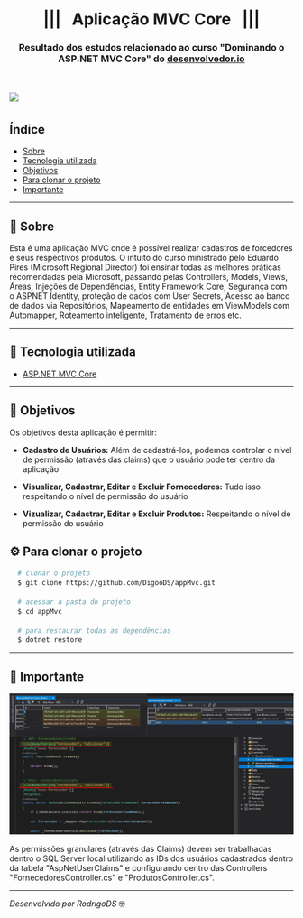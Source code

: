 <h1 align="center">
  ||| &nbsp; Aplicação MVC Core &nbsp; |||
</h1>

<h3 align="center">
Resultado dos estudos relacionado ao curso "Dominando o ASP.NET MVC Core" do <a href="https://desenvolvedor.io/inicio">desenvolvedor.io</a>
</h3>

<h1>
  <img src="public/paraReadme.gif">
</h1>

## Índice

- [Sobre](#-sobre)
- [Tecnologia utilizada](#-tecnologia-utilizada)
- [Objetivos](#-objetivos)
- [Para clonar o projeto](#-para-clonar-o-projeto)
- [Importante](#-importante)

---

## 🔖 Sobre

Esta é uma aplicação MVC onde é possível realizar cadastros de forcedores e seus respectivos produtos. O intuito do curso ministrado pelo Eduardo Pires (Microsoft Regional Director) foi ensinar todas as melhores práticas recomendadas pela Microsoft, passando pelas Controllers, Models, Views, Áreas, Injeções de Dependências, Entity Framework Core, Segurança com o ASPNET Identity, proteção de dados com User Secrets, Acesso ao banco de dados via Repositórios, Mapeamento de entidades em ViewModels com Automapper, Roteamento inteligente, Tratamento de erros etc.

---

## 🚀 Tecnologia utilizada

- [ASP.NET MVC Core](https://dotnet.microsoft.com/apps/aspnet)

---

## 🎯 Objetivos

Os objetivos desta aplicação é permitir:

- **Cadastro de Usuários:**
Além de cadastrá-los, podemos controlar o nível de permissão (através das claims) que o usuário pode ter dentro da aplicação

- **Visualizar, Cadastrar, Editar e Excluir Fornecedores:**
Tudo isso respeitando o nível de permissão do usuário

- **Vizualizar, Cadastrar, Editar e Excluir Produtos:**
Respeitando o nível de permissão do usuário

## ⚙ Para clonar o projeto

```bash
  # clonar o projeto
  $ git clone https://github.com/DigooDS/appMvc.git

  # acessar a pasta do projeto
  $ cd appMvc

  # para restaurar todas as dependências
  $ dotnet restore

```

---

## 📌 Importante

<p>
  <img src="public/paraReadme001.jpg" width="1000px">
</p>

As permissões granulares (através das Claims) devem ser trabalhadas dentro o SQL Server local utilizando as IDs dos usuários cadastrados dentro da tabela "AspNetUserClaims" e configurando dentro das Controllers "FornecedoresController.cs" e "ProdutosController.cs".

---

<i>Desenvolvido por RodrigoDS</i> 🤓
